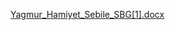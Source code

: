 [Yagmur_Hamiyet_Sebile_SBG[1].docx](https://github.com/sebile-kayan/Algoritmalar-n-G-venli-E-posta-Ge-idinde-Kullan-lmas-/files/13841968/Yagmur_Hamiyet_Sebile_SBG.1.docx)
